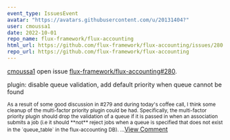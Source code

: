 ```yaml
---
event_type: IssuesEvent
avatar: "https://avatars.githubusercontent.com/u/20131404?"
user: cmoussa1
date: 2022-10-01
repo_name: flux-framework/flux-accounting
html_url: https://github.com/flux-framework/flux-accounting/issues/280
repo_url: https://github.com/flux-framework/flux-accounting
---
```


<a href='https://github.com/cmoussa1' target='_blank'>cmoussa1</a> open issue <a href='https://github.com/flux-framework/flux-accounting/issues/280' target='_blank'>flux-framework/flux-accounting#280</a>.

<p>plugin: disable queue validation, add default priority when queue cannot be found</p><small>As a result of some good discussion in #279 and during today's coffee call, I think some cleanup of the multi-factor priority plugin could be had. Specifically, the multi-factor priority plugin should drop the validation of a queue if it is passed in when an association submits a job (i.e it should **not** reject jobs when a queue is specified that does not exist in the `queue_table` in the flux-accounting DB)....</small><a href='https://github.com/flux-framework/flux-accounting/issues/280' target='_blank'>View Comment</a>